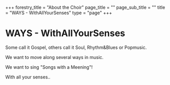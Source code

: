 +++
forestry_title = "About the Choir"
page_title = ""
page_sub_title = ""
title = "WAYS - WithAllYourSenses"
type = "page"
+++
# WAYS - WithAllYourSenses

Some call it Gospel, others call it Soul, Rhythm&Blues or Popmusic.

We want to move along several ways in music.

We want to sing "Songs with a Meening"!

With all your senses..
